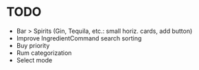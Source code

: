 # TODO

- Bar > Spirits (Gin, Tequila, etc.: small horiz. cards, add button)
- Improve IngredientCommand search sorting
- Buy priority
- Rum categorization
- Select mode
